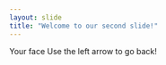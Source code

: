```yaml
---
layout: slide
title: "Welcome to our second slide!"
---
```

Your face
Use the left arrow to go back!